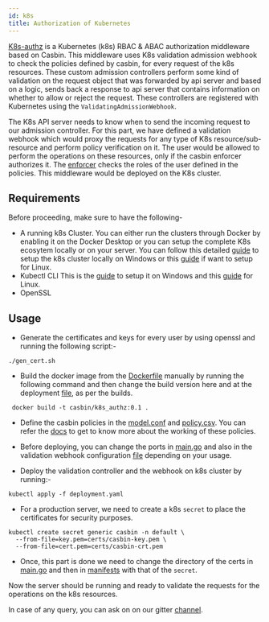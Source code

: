 ```yaml
---
id: k8s
title: Authorization of Kubernetes
---
```

[K8s-authz](https://github.com/casbin/k8s-authz) is a Kubernetes (k8s) RBAC & ABAC authorization middleware based on Casbin. This middleware uses K8s validation admission webhook to check the policies defined by casbin, for every request of the k8s resources. These custom admission controllers perform some kind of validation on the request object that was forwarded by api server and based on a logic, sends back a response to api server that contains information on whether to allow or reject the request. These controllers are registered with Kubernetes using the `ValidatingAdmissionWebhook`.

The K8s API server needs to know when to send the incoming request to our admission controller. For this part, we have defined a validation webhook which would proxy the requests for any type of K8s resource/sub-resource and perform policy verification on it. The user would be allowed to perform the operations on these resources, only if the casbin enforcer authorizes it. The [enforcer](/docs/en/get-started#new-a-casbin-enforcer) checks the roles of the user defined in the policies. This middleware would be deployed on the K8s cluster. 

## Requirements

Before proceeding, make sure to have the following- 
- A running k8s Cluster. 
You can either run the clusters through Docker by enabling it on the Docker Desktop or you can setup the complete K8s ecosytem locally or on your server. You can follow this detailed [guide](https://rominirani.com/tutorial-getting-started-with-kubernetes-on-your-windows-laptop-with-minikube-3269b54a226) to setup the k8s cluster locally on Windows or this [guide](https://www.digitalocean.com/community/tutorials/how-to-create-a-kubernetes-cluster-using-kubeadm-on-ubuntu-18-04) if want to setup for Linux.
- Kubectl CLI
This is the [guide](https://master--kubernetes-io-master-staging.netlify.app/docs/tasks/tools/install-kubectl-windows/) to setup it on Windows and this [guide](https://kubernetes.io/docs/tasks/tools/install-kubectl-linux/) for Linux.
- OpenSSL

## Usage
- Generate the certificates and keys for every user by using openssl and running the following script:-  
```
./gen_cert.sh
```
- Build the docker image from the [Dockerfile](https://github.com/casbin/k8s-authz/blob/master/Dockerfile) manually by running the following command and then change the build version here and at the deployment [file](https://github.com/casbin/k8s-authz/blob/718f58c46e3dbf79063b5b1c18348c2fee5de9e9/manifests/deployment.yaml#L18), as per the builds. 
```
 docker build -t casbin/k8s_authz:0.1 .
```
- Define the casbin policies in the [model.conf](https://github.com/casbin/k8s-authz/blob/master/config/model.conf) and [policy.csv](https://github.com/casbin/k8s-authz/blob/master/config/policy.csv). You can refer the [docs](/docs/en/how-it-works) to get to know more about the working of these policies.

- Before deploying, you can change the ports in [main.go](https://github.com/casbin/k8s-authz/blob/master/main.go) and also in the validation webhook configuration [file](https://github.com/casbin/k8s-authz/blob/master/manifests/deployment.yaml) depending on your usage.
- Deploy the validation controller and the webhook on k8s cluster by running:-
```
kubectl apply -f deployment.yaml
```
- For a production server, we need to create a k8s `secret` to place the certificates for security purposes. 
```
kubectl create secret generic casbin -n default \
  --from-file=key.pem=certs/casbin-key.pem \
  --from-file=cert.pem=certs/casbin-crt.pem
```
- Once, this part is done we need to change the directory of the certs in [main.go](https://github.com/ashish493/k8s-authz/blob/3560551427c0431a9d4594ad1206f084ede37c49/main.go#L26) and then in [manifests](https://github.com/ashish493/k8s-authz/blob/3560551427c0431a9d4594ad1206f084ede37c49/manifests/deployment.yaml#L22) with that of the `secret`.

Now the server should be running and ready to validate the requests for the operations on the k8s resources. 

In case of any query, you can ask on on our gitter [channel](https://gitter.im/casbin/lobby).
